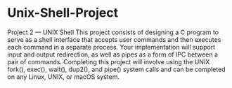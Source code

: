 # Unix-Shell-Project

Project 2 — UNIX Shell
This project consists of designing a C program to serve as a shell interface that accepts user commands and then executes
each command in a separate process. Your implementation will support input and output redirection, as well as pipes as a
form of IPC between a pair of commands. Completing this project will involve using the UNIX fork(), exec(), wait(),
dup2(), and pipe() system calls and can be completed on any Linux, UNIX, or macOS system.
